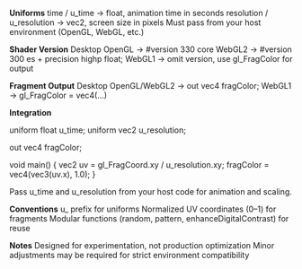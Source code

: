 

<b>Uniforms</b>
time / u_time → float, animation time in seconds
resolution / u_resolution → vec2, screen size in pixels
Must pass from your host environment (OpenGL, WebGL, etc.)

<b>Shader Version</b>
Desktop OpenGL → #version 330 core
WebGL2 → #version 300 es + precision highp float;
WebGL1 → omit version, use gl_FragColor for output

<b>Fragment Output</b>
Desktop OpenGL/WebGL2 → out vec4 fragColor;
WebGL1 → gl_FragColor = vec4(...)

<b>Integration</b>

uniform float u_time;
uniform vec2 u_resolution;

out vec4 fragColor;

void main() {
    vec2 uv = gl_FragCoord.xy / u_resolution.xy;
    fragColor = vec4(vec3(uv.x), 1.0);
}


Pass u_time and u_resolution from your host code for animation and scaling.

<b>Conventions</b>
u_ prefix for uniforms
Normalized UV coordinates (0–1) for fragments
Modular functions (random, pattern, enhanceDigitalContrast) for reuse

<b>Notes</b>
Designed for experimentation, not production optimization
Minor adjustments may be required for strict environment compatibility

